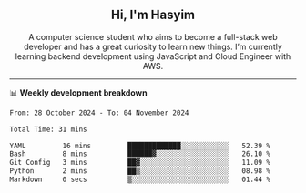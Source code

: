 <h2 align="center">Hi, I'm Hasyim</h2>

<p align="center">A computer science student who aims to become a full-stack web developer and has a great curiosity to learn new things. I’m currently learning backend development using JavaScript and Cloud Engineer with AWS.</p>

---

📊 **Weekly development breakdown**

<!--START_SECTION:waka-->

```txt
From: 28 October 2024 - To: 04 November 2024

Total Time: 31 mins

YAML         16 mins         █████████████░░░░░░░░░░░░   52.39 %
Bash         8 mins          ██████▓░░░░░░░░░░░░░░░░░░   26.10 %
Git Config   3 mins          ██▓░░░░░░░░░░░░░░░░░░░░░░   11.09 %
Python       2 mins          ██▒░░░░░░░░░░░░░░░░░░░░░░   08.98 %
Markdown     0 secs          ▒░░░░░░░░░░░░░░░░░░░░░░░░   01.44 %
```

<!--END_SECTION:waka-->

<!-- - You can reach me on **hasyim11c@gmail.com** -->
